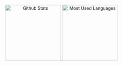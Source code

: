 <p align="center">
  <a href="https://github.com/xtutran">
    <img alt="Github Stats" height="180em" src="https://github-readme-stats.vercel.app/api?username=xtutran&show_icons=true&include_all_commits=true&count_private=true&cache_seconds=86400&theme=gotham" />
    <img alt="Most Used Languages" height="180em" src="https://github-readme-stats.vercel.app/api/top-langs/?username=xtutran&cache_seconds=86400&layout=compact&theme=gotham&langs_count=8&count_private=true&hide=html" />
  </a>
</p>

<!--
**xtutran/xtutran** is a ✨ _special_ ✨ repository because its `README.md` (this file) appears on your GitHub profile.

Here are some ideas to get you started:

- 🔭 I’m currently working on ...
- 🌱 I’m currently learning ...
- 👯 I’m looking to collaborate on ...
- 🤔 I’m looking for help with ...
- 💬 Ask me about ...
- 📫 How to reach me: ...
- 😄 Pronouns: ...
- ⚡ Fun fact: ...
-->
